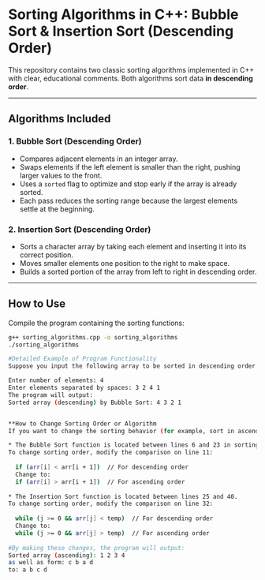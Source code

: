 # Sorting Algorithms in C++: Bubble Sort & Insertion Sort (Descending Order)

This repository contains two classic sorting algorithms implemented in C++ with clear, educational comments. Both algorithms sort data **in descending order**.

---

## Algorithms Included

### 1. Bubble Sort (Descending Order)

- Compares adjacent elements in an integer array.
- Swaps elements if the left element is smaller than the right, pushing larger values to the front.
- Uses a `sorted` flag to optimize and stop early if the array is already sorted.
- Each pass reduces the sorting range because the largest elements settle at the beginning.

### 2. Insertion Sort (Descending Order)

- Sorts a character array by taking each element and inserting it into its correct position.
- Moves smaller elements one position to the right to make space.
- Builds a sorted portion of the array from left to right in descending order.

---

## How to Use

Compile the program containing the sorting functions:

```bash
g++ sorting_algorithms.cpp -o sorting_algorithms
./sorting_algorithms

#Detailed Example of Program Functionality
Suppose you input the following array to be sorted in descending order:

Enter number of elements: 4
Enter elements separated by spaces: 3 2 4 1
The program will output:
Sorted array (descending) by Bubble Sort: 4 3 2 1


**How to Change Sorting Order or Algorithm
If you want to change the sorting behavior (for example, sort in ascending order or implement an exponential sort), you need to modify the sorting function.

* The Bubble Sort function is located between lines 6 and 23 in sorting_algorithms.cpp.
To change sorting order, modify the comparison on line 11:
  
  if (arr[i] < arr[i + 1])  // For descending order
  Change to:
  if (arr[i] > arr[i + 1])  // For ascending order
  
* The Insertion Sort function is located between lines 25 and 40.
To change sorting order, modify the comparison on line 32:
  
  while (j >= 0 && arr[j] < temp)  // For descending order
  Change to:
  while (j >= 0 && arr[j] > temp)  // For ascending order
  
#By making these changes, the program will output:
Sorted array (ascending): 1 2 3 4
as well as form: c b a d
to: a b c d
